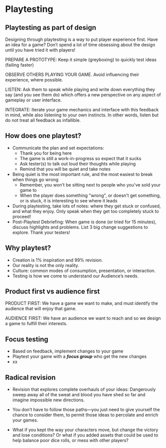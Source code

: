 # Playtesting

## Playtesting as part of design

Designing through playtesting is a way to put player experience first. Have an idea for a game? Don’t spend a lot of time obsessing about the design until you have tried it with players!

PREPARE A PROTOTYPE: Keep it simple (greyboxing) to quickly test ideas (failing faster)

OBSERVE OTHERS PLAYING YOUR GAME. Avoid influencing their experience, where possible. 

LISTEN: Ask them to speak while playing and write down everything they say (and you see them do) which offers a new perspective on any aspect of gameplay or user interface. 

INTEGRATE: Iterate your game mechanics and interface with this feedback in mind, while also listening to your own instincts. In other words,  listen but do not treat all feedback as infallible. 


## How does one playtest?

* Communicate the plan and set expectations:
  * Thank you for being here
  * The game is still a work-in-progress so expect that it sucks
  * Ask tester(s) to talk out loud their thoughts while playing
  * Remind that you will be quiet and take notes
* Being quiet is the most important rule, and the most easiest to break when things go wrong
  * Remember, you won't be sitting next to people who you've sold your game to
  * When the player does something "wrong", or doesn't get something, or is stuck, it is interesting to see where it leads
* During playtesting, take lots of notes: where they get stuck or confused, and what they enjoy. Only speak when they get too completely stuck to proceed!
* Post-Playtest Debriefing: When game is done (or tried for 15 minutes), discuss highlights and problems. List 3 big change suggestions to explore. Thank your testers!
 

## Why playtest?

* Creation is 1% inspiration and 99% revision.
* Our reality is not the only reality.
* Culture: common modes of consumption, presentation, or interaction.
* Testing is how we come to understand our Audience’s needs.

## Product first vs audience first

PRODUCT FIRST: We have a game we want to make, and must identify the audience that will enjoy that game.
 
AUDIENCE FIRST: We have an audience we want to reach and so we design a game to fulfill their interests.

## Focus testing

* Based on feedback, implement changes to your game
* Playtest your game with a ***focus group*** who get the new changes
* xx

## Radical revision

* Revision that explores complete overhauls of your ideas: Dangerously sweep away all of the sweat and blood you have shed so far and imagine impossible new directions.
 
* You don’t have to follow those paths—you just need to give yourself the chance to consider them, to permit those ideas to percolate and enrich your games.

* What if you kept the way your characters move, but change the victory and lose conditions? Or what if you added assets that could be used to help balance poor dice rolls, or mess with other players?
